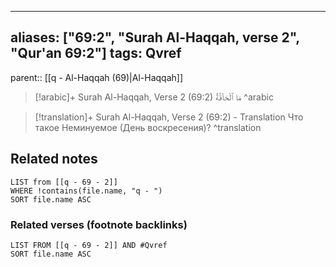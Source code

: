 
---
aliases: ["69:2", "Surah Al-Haqqah, verse 2", "Qur'an 69:2"]
tags: Qvref
---

parent:: [[q - Al-Haqqah (69)|Al-Haqqah]]

> [!arabic]+ Surah Al-Haqqah, Verse 2 (69:2)
> <span class="quran-arabic">مَا ٱلْحَآقَّةُ</span>
^arabic

> [!translation]+ Surah Al-Haqqah, Verse 2 (69:2) - Translation
> Что такое Неминуемое (День воскресения)?
^translation



## Related notes
```dataview
LIST from [[q - 69 - 2]]
WHERE !contains(file.name, "q - ")
SORT file.name ASC
```

### Related verses (footnote backlinks)
```dataview
LIST FROM [[q - 69 - 2]] AND #Qvref
SORT file.name ASC
```

